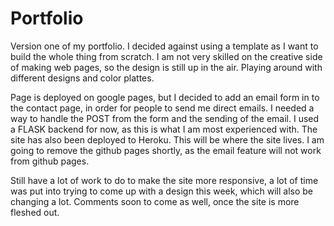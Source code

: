 <h1>Portfolio</h1>
<p>Version one of my portfolio. I decided against using a template as I want to build the whole thing from scratch. I am not very 
skilled on the creative side of making web pages, so the design is still up in the air. Playing around with different designs and color
plattes.</p> 

<p>Page is deployed on google pages, but I decided to add an email form in to the contact page, in order for people to send me direct emails.
I needed a way to handle the POST from the form and the sending of the email. I used a FLASK backend for now, as this is what I am most 
experienced with. The site has also been deployed to Heroku. This will be where the site lives. I am going to remove the github pages shortly, 
as the email feature will not work from github pages.</p> 

<p>Still have a lot of work to do to make the site more responsive, a lot of time was put into trying to come up with a design this week, which 
will also be changing a lot. Comments soon to come as well, once the site is more fleshed out.</p>
